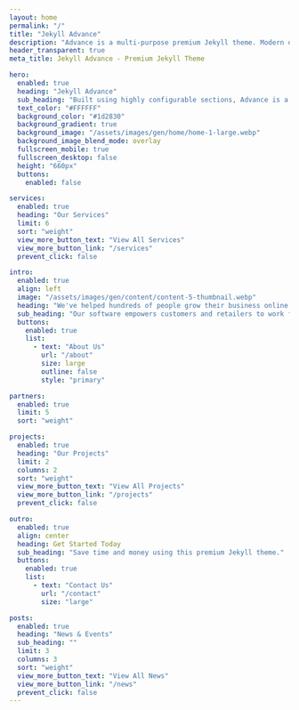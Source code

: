 ```yaml
---
layout: home
permalink: "/"
title: "Jekyll Advance"
description: "Advance is a multi-purpose premium Jekyll theme. Modern design, clean code and highly configurable."
header_transparent: true
meta_title: Jekyll Advance - Premium Jekyll Theme

hero:
  enabled: true
  heading: "Jekyll Advance"
  sub_heading: "Built using highly configurable sections, Advance is a multi-purpose premium Jekyll theme. Modern design, clean code and highly configurable."
  text_color: "#FFFFFF"
  background_color: "#1d2830"
  background_gradient: true
  background_image: "/assets/images/gen/home/home-1-large.webp"
  background_image_blend_mode: overlay
  fullscreen_mobile: true
  fullscreen_desktop: false
  height: "660px"
  buttons:
    enabled: false

services:
  enabled: true
  heading: "Our Services"
  limit: 6
  sort: "weight"
  view_more_button_text: "View All Services"
  view_more_button_link: "/services"
  prevent_click: false

intro:
  enabled: true
  align: left
  image: "/assets/images/gen/content/content-5-thumbnail.webp"
  heading: "We've helped hundreds of people grow their business online."
  sub_heading: "Our software empowers customers and retailers to work from anywhere in the world, on the go, or at home."
  buttons:
    enabled: true
    list:
      - text: "About Us"
        url: "/about"
        size: large
        outline: false
        style: "primary"

partners:
  enabled: true
  limit: 5
  sort: "weight"

projects:
  enabled: true
  heading: "Our Projects"
  limit: 2
  columns: 2
  sort: "weight"
  view_more_button_text: "View All Projects"
  view_more_button_link: "/projects"
  prevent_click: false

outro:
  enabled: true
  align: center
  heading: Get Started Today
  sub_heading: "Save time and money using this premium Jekyll theme."
  buttons:
    enabled: true
    list:
      - text: "Contact Us"
        url: "/contact"
        size: "large"

posts:
  enabled: true
  heading: "News & Events"
  sub_heading: ""
  limit: 3
  columns: 3
  sort: "weight"
  view_more_button_text: "View All News"
  view_more_button_link: "/news"
  prevent_click: false
---
```

